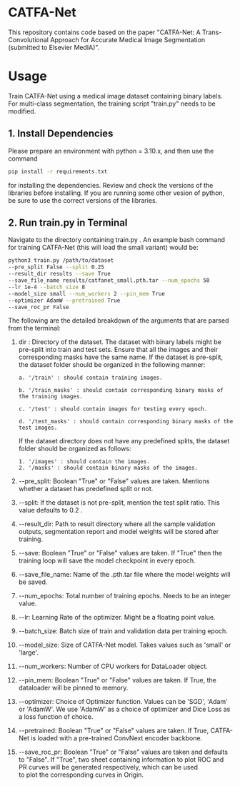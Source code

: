 # CATFA-Net
This repository contains code based on the paper "CATFA-Net: A Trans-Convolutional Approach for Accurate Medical Image Segmentation (submitted to Elsevier MedIA)". 

# Usage
Train CATFA-Net using a medical image dataset containing binary labels. For multi-class segmentation, the training script "train.py" needs to be modified.

## 1. Install Dependencies

Please prepare an environment with python = 3.10.x, and then use the command 
```bash 
pip install -r requirements.txt
```
for installing the dependencies. Review and check the versions of the libraries before installing. If you are running some other vesion of
python, be sure to use the correct versions of the libraries.

## 2. Run train.py in Terminal
Navigate to the directory containing train.py . 
An example bash command for training CATFA-Net (this will load the small variant) would be:
```bash
python3 train.py /path/to/dataset
--pre_split False --split 0.25
--result_dir results --save True
--save_file_name results/catfanet_small.pth.tar --num_epochs 50
--lr 1e-4 --batch_size 8
--model_size small --num_workers 2 --pin_mem True
--optimizer AdamW --pretrained True
--save_roc_pr False
```
The following are the detailed breakdown of the arguments that are parsed from the terminal:

1. dir : Directory of the dataset. The dataset with binary labels might be pre-split into train and test sets.
   Ensure that all the images and their corresponding masks have the same name. 
   If the dataset is pre-split, the dataset folder should be organized in the following manner:
   
   ```raw
   a. '/train' : should contain training images.
   
   b. '/train_masks' : should contain corresponding binary masks of the training images.

   c. '/test' : should contain images for testing every epoch.

   d. '/test_masks' : should contain corresponding binary masks of the test images.
   ```

   If the dataset directory does not have any predefined splits, the dataset folder should be organized as follows:

   ```raw
   1. '/images' : should contain the images.
   2. '/masks' : should contain binary masks of the images.
   ```
   
2. --pre_split: Boolean "True" or "False" values are taken. Mentions whether a dataset has predefined split or not.
      
3. --split: If the dataset is not pre-split, mention the test split ratio. This value defaults to 0.2 .
      
4. --result_dir: Path to result directory where all the sample validation outputs, segmentation report and model weights will be stored after training.

5. --save: Boolean "True" or "False" values are taken. If "True" then the training loop will save the model checkpoint in every epoch.

6. --save_file_name: Name of the .pth.tar file where the model weights will be saved.

7. --num_epochs: Total number of training epochs. Needs to be an integer value.

8. --lr: Learning Rate of the optimizer. Might be a floating point value.

9. --batch_size: Batch size of train and validation data per training epoch.

10. --model_size: Size of CATFA-Net model. Takes values such as 'small' or 'large'.

11. --num_workers: Number of CPU workers for DataLoader object.

12. --pin_mem: Boolean "True" or "False" values are taken. If True, the dataloader will be pinned to memory.

13. --optimizer: Choice of Optimizer function. Values can be 'SGD', 'Adam' or 'AdamW'. We use 'AdamW' as a choice of optimizer and Dice Loss as a loss function of choice.

14. --pretrained: Boolean "True" or "False" values are taken. If True, CATFA-Net is loaded with a pre-trained ConvNext encoder backbone.

15. --save_roc_pr: Boolean "True" or "False" values are taken and defaults to "False". If "True", two sheet containing information to plot ROC and PR curves will be generated respectively, which can be used   
                      to plot the corresponding curves in Origin.
  
